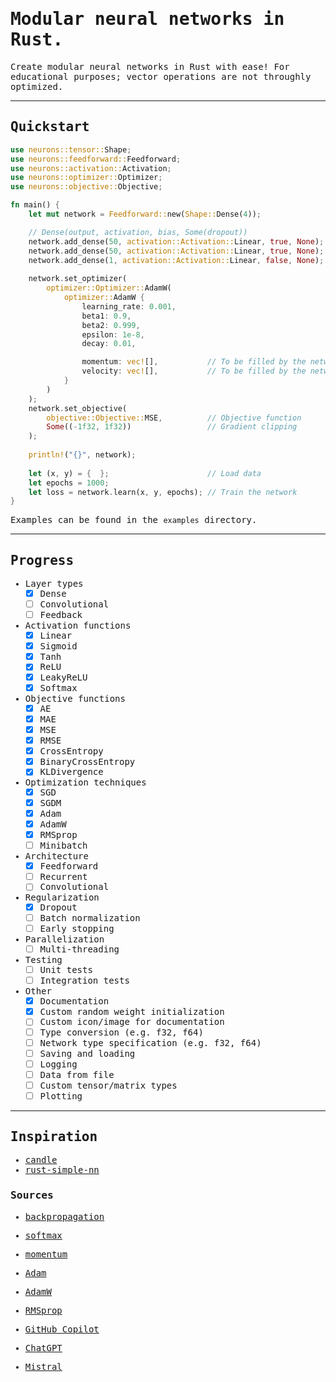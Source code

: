 <body style="font-family:monospace;">

# Modular neural networks in Rust.

Create modular neural networks in Rust with ease! For educational purposes; vector operations are not throughly optimized.

---

## Quickstart

```rust
use neurons::tensor::Shape;
use neurons::feedforward::Feedforward;
use neurons::activation::Activation;
use neurons::optimizer::Optimizer;
use neurons::objective::Objective;

fn main() {
    let mut network = Feedforward::new(Shape::Dense(4));

    // Dense(output, activation, bias, Some(dropout))
    network.add_dense(50, activation::Activation::Linear, true, None);
    network.add_dense(50, activation::Activation::Linear, true, None);
    network.add_dense(1, activation::Activation::Linear, false, None);
    
    network.set_optimizer(
        optimizer::Optimizer::AdamW(
            optimizer::AdamW {
                learning_rate: 0.001,
                beta1: 0.9,
                beta2: 0.999,
                epsilon: 1e-8,
                decay: 0.01,

                momentum: vec![],           // To be filled by the network
                velocity: vec![],           // To be filled by the network
            }
        )
    );
    network.set_objective(
        objective::Objective::MSE,          // Objective function
        Some((-1f32, 1f32))                 // Gradient clipping
    );
  
    println!("{}", network);
  
    let (x, y) = {  };                      // Load data
    let epochs = 1000;
    let loss = network.learn(x, y, epochs); // Train the network
}
```

Examples can be found in the `examples` directory.

---

## Progress

- Layer types
  - [x] Dense
  - [ ] Convolutional
  - [ ] Feedback

- Activation functions
  - [x] Linear
  - [x] Sigmoid
  - [x] Tanh
  - [x] ReLU
  - [x] LeakyReLU
  - [x] Softmax

- Objective functions
  - [x] AE
  - [x] MAE
  - [x] MSE
  - [x] RMSE
  - [x] CrossEntropy
  - [x] BinaryCrossEntropy
  - [x] KLDivergence

- Optimization techniques
  - [x] SGD
  - [x] SGDM
  - [x] Adam
  - [x] AdamW
  - [x] RMSprop
  - [ ] Minibatch

- Architecture
  - [x] Feedforward
  - [ ] Recurrent
  - [ ] Convolutional

- Regularization
  - [x] Dropout
  - [ ] Batch normalization
  - [ ] Early stopping

- Parallelization
  - [ ] Multi-threading

- Testing
  - [ ] Unit tests
  - [ ] Integration tests

- Other
  - [x] Documentation
  - [x] Custom random weight initialization
  - [ ] Custom icon/image for documentation
  - [ ] Type conversion (e.g. f32, f64)
  - [ ] Network type specification (e.g. f32, f64)
  - [ ] Saving and loading
  - [ ] Logging
  - [ ] Data from file
  - [ ] Custom tensor/matrix types
  - [ ] Plotting

---

## Inspiration

* [candle](https://github.com/huggingface/candle/tree/main)
* [rust-simple-nn](https://github.com/danhper/rust-simple-nn/tree/master)

### Sources

* [backpropagation](https://towardsdatascience.com/backpropagation-from-scratch-how-neural-networks-really-work-36ee4af202bf)
* [softmax](https://e2eml.school/softmax)
* [momentum](https://pytorch.org/docs/stable/generated/torch.optim.SGD.html)
* [Adam](https://pytorch.org/docs/stable/generated/torch.optim.Adam.html)
* [AdamW](https://pytorch.org/docs/stable/generated/torch.optim.AdamW.html)
* [RMSprop](https://pytorch.org/docs/stable/generated/torch.optim.RMSprop.html)


* [GitHub Copilot](https://github.com/features/copilot)
* [ChatGPT](https://chatgpt.com/?oai-dm=1)
* [Mistral](https://chat.mistral.ai/chat)

</body>